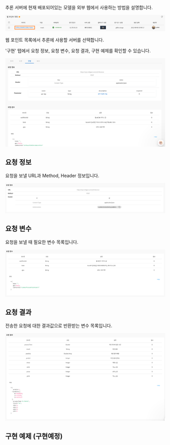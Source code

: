   

추론 서버에 현재 배포되어있는 모델을 외부 웹에서 사용하는 방법을 설명합니다.

  

![img1](https://raw.githubusercontent.com/vazilcompany/vridge-docs/main/img/web_points/inference_server/rest_api_01.png)  


웹 포인트 목록에서 추론에 사용할 서버를 선택합니다.

  

'구현' 탭에서 요청 정보, 요청 변수, 요청 결과, 구현 예제를 확인할 수 있습니다.

![img1](https://raw.githubusercontent.com/vazilcompany/vridge-docs/main/img/web_points/inference_server/rest_api_02.png)  


  

## 요청 정보


  

요청을 보낼 URL과 Method, Header 정보입니다.

![img1](https://raw.githubusercontent.com/vazilcompany/vridge-docs/main/img/web_points/inference_server/rest_api_03.png)  


## 요청 변수


  

요청을 보낼 때 필요한 변수 목록입니다.

![img1](https://raw.githubusercontent.com/vazilcompany/vridge-docs/main/img/web_points/inference_server/rest_api_04.png)  


  

## 요청 결과


전송한 요청에 대한 결과값으로 반환받는 변수 목록입니다.

  

![img1](https://raw.githubusercontent.com/vazilcompany/vridge-docs/main/img/web_points/inference_server/rest_api_05.png)  


  

## 구현 예제 (구현예정)
